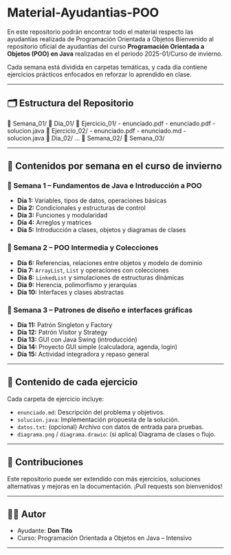 # Material-Ayudantias-POO
En este repositorio podrán encontrar todo el material respecto las ayudantías realizada de Programación Orientada a Objetos
Bienvenido al repositorio oficial de ayudantías del curso **Programación Orientada a Objetos (POO) en Java** realizadas en el periodo 2025-01/Curso de invierno.

Cada semana está dividida en carpetas temáticas, y cada día contiene ejercicios prácticos enfocados en reforzar lo aprendido en clase.

---

## 🗂️ Estructura del Repositorio
📁 Semana_01/
  📁 Dia_01/
    📁 Ejercicio_01/
    - enunciado.pdf
    - enunciado.pdf
    - solucion.java
    📁 Ejercicio_02/
    - enunciado.pdf
    - enunciado.md
    - solucion.java
  📁 Dia_02/
...
📁 Semana_02/
📁 Semana_03/

---

## 📆 Contenidos por semana en el curso de invierno
### 📘 Semana 1 – Fundamentos de Java e Introducción a POO
- **Día 1:** Variables, tipos de datos, operaciones básicas
- **Día 2:** Condicionales y estructuras de control
- **Día 3:** Funciones y modularidad
- **Día 4:** Arreglos y matrices
- **Día 5:** Introducción a clases, objetos y diagramas de clases

### 📗 Semana 2 – POO Intermedia y Colecciones
- **Día 6:** Referencias, relaciones entre objetos y modelo de dominio
- **Día 7:** `ArrayList`, `List` y operaciones con colecciones
- **Día 8:** `LinkedList` y simulaciones de estructuras dinámicas
- **Día 9:** Herencia, polimorfismo y jerarquías
- **Día 10:** Interfaces y clases abstractas

### 📙 Semana 3 – Patrones de diseño e interfaces gráficas
- **Día 11:** Patrón Singleton y Factory
- **Día 12:** Patrón Visitor y Strategy
- **Día 13:** GUI con Java Swing (introducción)
- **Día 14:** Proyecto GUI simple (calculadora, agenda, login)
- **Día 15:** Actividad integradora y repaso general

---

## 📄 Contenido de cada ejercicio

Cada carpeta de ejercicio incluye:

- `enunciado.md`: Descripción del problema y objetivos.
- `solucion.java`: Implementación propuesta de la solución.
- `datos.txt`: (opcional) Archivo con datos de entrada para pruebas.
- `diagrama.png` / `diagrama.drawio`: (si aplica) Diagrama de clases o flujo.

---

## 📌 Contribuciones

Este repositorio puede ser extendido con más ejercicios, soluciones alternativas y mejoras en la documentación. ¡Pull requests son bienvenidos!

---

## 🧑‍🏫 Autor

- Ayudante: **Don Tito**
- Curso: Programación Orientada a Objetos en Java – Intensivo

---



